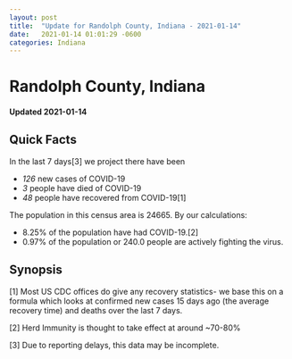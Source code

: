 ```yaml
---
layout: post
title:  "Update for Randolph County, Indiana - 2021-01-14"
date:   2021-01-14 01:01:29 -0600
categories: Indiana
---
```


# Randolph County, Indiana
#### Updated 2021-01-14

## Quick Facts

In the last 7 days[3] we project there have been
- *126* new cases of COVID-19
- *3* people have died of COVID-19
- *48* people have recovered from COVID-19[1]

The population in this census area is 24665. By our calculations:
- 8.25% of the population have had COVID-19.[2]
- 0.97% of the population or 240.0 people are actively fighting the virus.

## Synopsis




[1] Most US CDC offices do give any recovery statistics- we base this on a formula which looks at confirmed new cases
15 days ago (the average recovery time) and deaths over the last 7 days.

[2] Herd Immunity is thought to take effect at around ~70-80%

[3] Due to reporting delays, this data may be incomplete.
 
    